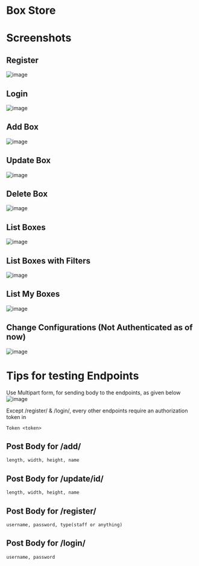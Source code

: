 # Box Store

# Screenshots

## Register
![image](https://github.com/Suryash-Jha/Spinny/assets/84950710/59630e66-dfbf-46c5-a780-7610e5834f5a)

## Login
![image](https://github.com/Suryash-Jha/Spinny/assets/84950710/827d5d80-14bc-4ed9-a060-774047949634)

## Add Box
![image](https://github.com/Suryash-Jha/Spinny/assets/84950710/5cc8d5a4-64b3-4989-bf7a-659e1f23cded)

## Update Box
![image](https://github.com/Suryash-Jha/Spinny/assets/84950710/946bcd23-4579-44a7-8894-0ed2d090734a)

## Delete Box
![image](https://github.com/Suryash-Jha/Spinny/assets/84950710/f25c78e0-7c2f-42a3-b92c-29e0c3c657ae)

## List Boxes 
![image](https://github.com/Suryash-Jha/Spinny/assets/84950710/d67b1a00-40fe-4065-afcf-edf1bb2201fb)

## List Boxes with Filters
![image](https://github.com/Suryash-Jha/Spinny/assets/84950710/5c0be846-f728-4b8c-ac19-5b702e2aa509)

## List My Boxes
![image](https://github.com/Suryash-Jha/Spinny/assets/84950710/c38dd9e2-c783-4119-b6f3-cad42863b2fd)

## Change Configurations (Not Authenticated as of now)
![image](https://github.com/Suryash-Jha/Spinny/assets/84950710/5e8cdab7-84f2-4509-957c-cb1ba9b5db2c)



# Tips for testing Endpoints

Use Multipart form, for sending body to the endpoints, as given below
![image](https://github.com/Suryash-Jha/Spinny/assets/84950710/6568e61c-f9e7-4fde-b13f-83b597e51485)

Except /register/ & /login/, every other endpoints require an authorization token in 
```
Token <token>
```




## Post Body for /add/ 

```
length, width, height, name

```
## Post Body for /update/id/

```
length, width, height, name

```
## Post Body for /register/ 

```
username, password, type(staff or anything)

```
## Post Body for /login/ 

```
username, password

```




